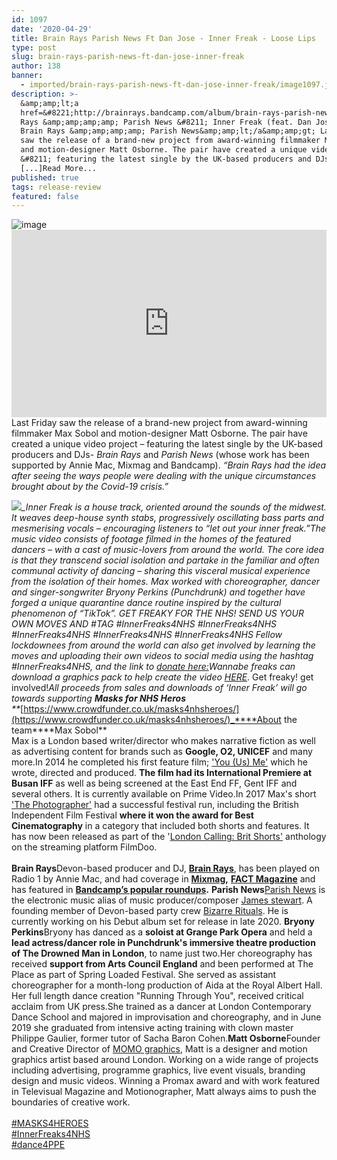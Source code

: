 ```yaml
---
id: 1097
date: '2020-04-29'
title: Brain Rays Parish News Ft Dan Jose - Inner Freak - Loose Lips
type: post
slug: brain-rays-parish-news-ft-dan-jose-inner-freak
author: 138
banner:
  - imported/brain-rays-parish-news-ft-dan-jose-inner-freak/image1097.jpeg
description: >-
  &amp;amp;lt;a
  href=&#8221;http://brainrays.bandcamp.com/album/brain-rays-parish-news-inner-freak-feat-dan-jose&#8221;&amp;amp;gt;Brain
  Rays &amp;amp;amp;amp; Parish News &#8211; Inner Freak (feat. Dan Jose) by
  Brain Rays &amp;amp;amp;amp; Parish News&amp;amp;lt;/a&amp;amp;gt; Last Friday
  saw the release of a brand-new project from award-winning filmmaker Max Sobol
  and motion-designer Matt Osborne. The pair have created a unique video project
  &#8211; featuring the latest single by the UK-based producers and DJs-
  [...]Read More...
published: true
tags: release-review
featured: false
---
```

![image](../imported/brain-rays-parish-news-ft-dan-jose-inner-freak/image1097.jpeg)<iframe width='100%' height='300' scrolling='no' frameborder='no' allow='autoplay' src='https://bandcamp.com/EmbeddedPlayer/album=1889278683/size=large/bgcol=ffffff/linkcol=0687f5/tracklist=false/artwork=small/transparent=true/'></iframe>Last Friday saw the release of a brand-new project from award-winning filmmaker Max Sobol and motion-designer Matt Osborne. The pair have created a unique video project – featuring the latest single by the UK-based producers and DJs- _Brain Rays_ and _Parish News_ (whose work has been supported by Annie Mac, Mixmag and Bandcamp). _“Brain Rays had the idea after seeing the ways people were dealing with the unique circumstances brought about by the Covid-19 crisis.”_ 

_![](/img/wysiwyg/5ea991e80d8c6.)__Inner Freak_ is a house track, oriented around the sounds of the midwest. It weaves deep-house synth stabs, progressively oscillating bass parts and mesmerising vocals – encouraging listeners to “let out your inner freak.”The music video consists of footage filmed in the homes of the featured dancers – with a cast of music-lovers from around the world. The core idea is that they transcend social isolation and partake in the familiar and often communal activity of dancing – sharing this visceral musical experience from the isolation of their homes. Max worked with choreographer, dancer and singer-songwriter Bryony Perkins (Punchdrunk) and together have forged a unique quarantine dance routine inspired by the cultural phenomenon of “_TikTok”._ _GET FREAKY FOR THE NHS! SEND US YOUR OWN MOVES AND #TAG_ _#InnerFreaks4NHS #InnerFreaks4NHS #InnerFreaks4NHS #InnerFreaks4NHS #InnerFreaks4NHS_ _Fellow lockdownees from around the world can also get involved by learning the moves and uploading their own videos to social media using the hashtag #InnerFreaks4NHS, and the link to_ [donate here:](https://www.crowdfunder.co.uk/masks4nhsheroes/updates#start)_Wannabe freaks can download a graphics pack to help create the video_ [HERE](https://www.parishnewsmusic.com/)_. Get freaky! get involved!_All proceeds from sales and downloads of ‘Inner Freak’ will go towards supporting **_Masks for NHS Heros_**   
[](https://www.crowdfunder.co.uk/masks4nhsheroes/updates#start)**_[https://www.crowdfunder.co.uk/masks4nhsheroes/](https://www.crowdfunder.co.uk/masks4nhsheroes/)_****About the team****Max Sobol**   
Max is a London based writer/director who makes narrative fiction as well as advertising content for brands such as **Google, O2, UNICEF** and many more.In 2014 he completed his first feature film; ['You (Us) Me'](https://www.facebook.com/youusmefilm/) which he wrote, directed and produced. **The film had its International Premiere at Busan IFF** as well as being screened at the East End FF, Gent IFF and several others. It is currently available on Prime Video.In 2017 Max's short ['The Photographer'](https://www.facebook.com/thephotographer2017/) had a successful festival run, including the British Independent Film Festival **where it won the award for Best Cinematography** in a category that included both shorts and features. It has now been released as part of the '[London Calling: Brit Shorts'](https://www.filmdoo.com/films/london-calling-brit-shorts/) anthology on the streaming platform FilmDoo.  
   
**Brain Rays**Devon-based producer and DJ, [**Brain Rays**](https://brainrays.bandcamp.com/), has been played on Radio 1 by Annie Mac, and had coverage in [**Mixmag**](https://mixmag.net/feature/listen-to-an-outrageous-bangface-mix-by-tricky-second-album-and-brain-rays)**,** [**FACT Magazine**](https://www.factmag.com/2019/04/01/7-must-hear-mixes-from-march-2019/) and has featured in [**Bandcamp’s popular roundups**](https://daily.bandcamp.com/best-electronic/best-bandcamp-electronic-music-february-2020?utm_source=notification)**.** **Parish News**[Parish News](https://www.instagram.com/parishnewsmusic/) is the electronic music alias of music producer/composer [James stewart](https://www.instagram.com/jamesstewartsound/). A founding member of Devon-based party crew [Bizarre Rituals](https://bizarrerituals.co.uk/). He is currently working on his Debut album set for release in late 2020. **Bryony Perkins**Bryony has danced as a **soloist at Grange Park Opera** and held a **lead actress/dancer role in Punchdrunk's immersive theatre production of The Drowned Man in London**, to name just two.Her choreography has received **support from Arts Council England** and been performed at The Place as part of Spring Loaded Festival. She served as assistant choreographer for a month-long production of Aida at the Royal Albert Hall. Her full length dance creation "Running Through You", received critical acclaim from UK press.She trained as a dancer at London Contemporary Dance School and majored in improvisation and choreography, and in June 2019 she graduated from intensive acting training with clown master Philippe Gaulier, former tutor of Sacha Baron Cohen.**Matt Osborne**Founder and Creative Director of [MOMO graphics](https://www.momographics.co.uk/), Matt is a designer and motion graphics artist based around London. Working on a wide range of projects including advertising, programme graphics, live event visuals, branding design and music videos. Winning a Promax award and with work featured in Televisual Magazine and Motionographer, Matt always aims to push the boundaries of creative work.  
[](https://www.youtube.com/results?search_query=%23MASKS4HEROES)  
[#MASKS4HEROES](https://www.youtube.com/results?search_query=%23MASKS4HEROES)  
[#InnerFreaks4NHS](https://www.youtube.com/results?search_query=%23InnerFreaks4NHS)  
[#dance4PPE](https://www.youtube.com/results?search_query=%23dance4PPE)